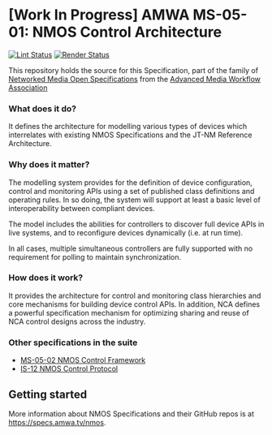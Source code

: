 # \[Work In Progress\] AMWA MS-05-01: NMOS Control Architecture

[![Lint Status](https://github.com/AMWA-TV/ms-05-01/workflows/Lint/badge.svg)](https://github.com/AMWA-TV/ms-05-01/actions?query=workflow%3ALint)
[![Render Status](https://github.com/AMWA-TV/ms-05-01/workflows/Render/badge.svg)](https://github.com/AMWA-TV/ms-05-01/actions?query=workflow%3ARender)

This repository holds the source for this Specification, part of the family of [Networked Media Open Specifications](https://specs.amwa.tv/nmos) from the [Advanced Media Workflow Association](https://amwa.tv)

<!-- INTRO-START -->

### What does it do?

It defines the architecture for modelling various types of devices which interrelates with existing NMOS Specifications and the JT-NM Reference Architecture.

### Why does it matter?

The modelling system provides for the definition of device configuration, control and monitoring APIs using a set of published class definitions and operating rules. In so doing, the system will support at least a basic level of interoperability between compliant devices.

The model includes the abilities for controllers to discover full device APIs in live systems, and to reconfigure devices dynamically (i.e. at run time).

In all cases, multiple simultaneous controllers are fully supported with no requirement for polling to maintain synchronization.

### How does it work?

It provides the architecture for control and monitoring class hierarchies and core mechanisms for building device control APIs. In addition, NCA defines a powerful specification mechanism for optimizing sharing and reuse of NCA control designs across the industry.

### Other specifications in the suite

- [MS-05-02 NMOS Control Framework](https://specs.amwa.tv/ms-05-02)
- [IS-12 NMOS Control Protocol](https://specs.amwa.tv/is-12)

<!-- INTRO-END -->

## Getting started

More information about NMOS Specifications and their GitHub repos is at <https://specs.amwa.tv/nmos>.
